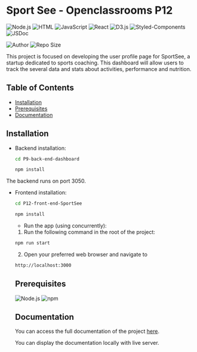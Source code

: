 # Sport See - Openclassrooms P12

![Node.js](https://img.shields.io/badge/Node.js-%23339933?style=for-the-badge&logo=node.js&logoColor=white)
![HTML](https://img.shields.io/badge/HTML-%23E34F26?style=for-the-badge&logo=html5&logoColor=white)
![JavaScript](https://img.shields.io/badge/JavaScript-%23F7DF1E?style=for-the-badge&logo=javascript&logoColor=black)
![React](https://img.shields.io/badge/-React-%23282C34?style=for-the-badge&logo=react&logoColor=%2361DAFB)
![D3.js](https://img.shields.io/badge/D3.js-%23F9A03C?style=for-the-badge&logo=d3.js&logoColor=white)
![Styled-Components](https://img.shields.io/badge/styled--components-DB7093?style=for-the-badge&logo=styled-components&logoColor=white)
![JSDoc](https://img.shields.io/badge/documentation-JSDoc-blue)

![Author](https://img.shields.io/badge/Author-Cl%C3%A9ment%20Serizay-blue?style=for-the-badge)
![Repo Size](https://img.shields.io/badge/Repo%20Size-7.2%20MB-blue?style=for-the-badge)

This project is focused on developing the user profile page for SportSee, a startup dedicated to sports coaching. This dashboard will allow users to track the several data and stats about activities, performance and nutrition.

## Table of Contents
- [Installation](#installation)
- [Prerequisites](#prerequisites)
- [Documentation](#documentation)

## Installation

- Backend installation:
    ```bash
    cd P9-back-end-dashboard
    ```

    ```bash
    npm install
    ```
The backend runs on port 3050.

- Frontend installation:
    ```bash
    cd P12-front-end-SportSee
    ```

    ```bash
    npm install
    ```

   - Run the app (using concurrently):
   1. Run the following command in the root of the project:
    ```bash
    npm run start
    ```

    2. Open your preferred web browser and navigate to 
    ```bash
    http://localhost:3000
    ```


    ## Prerequisites

    ![Node.js](https://img.shields.io/badge/Node.js-v14.0.0-brightgreen) 
    ![npm](https://img.shields.io/badge/npm-v6.0.0-blue)

    ## Documentation

    You can access the full documentation of the project [here](
        ./P12-front-end-SportSee/docs/global.html
    ).
    
    You can display the documentation locally with live server.


